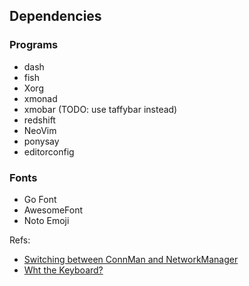 ## Dependencies

### Programs
- dash
- fish
- Xorg
- xmonad
- xmobar (TODO: use taffybar instead)
- redshift
- NeoVim
- ponysay
- editorconfig

### Fonts
- Go Font
- AwesomeFont
- Noto Emoji

Refs:
- [Switching between ConnMan and NetworkManager](https://forum.manjaro.org/t/switching-between-connman-and-networkmanager/22285)
- [Wht the Keyboard?](https://github.com/noctuid/dotfiles/blob/master/README.org#why-the-keyboard)
